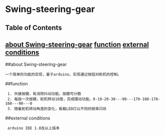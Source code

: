
# Swing-steering-gear

## Table of Contents
[about Swing-steering-gear](#about-swing-steering-gear)
[function](#function)
[external conditions](#external-conditions)
-------------------------------------------------------------
##about Swing-steering-gear

    一个简单的功能的实现，基于arduino，实现通过按钮对舵机的控制。
##function
      
     1. 外接按键，有消除抖动功能，按键可计数
     2. 每按一次按键，舵机转动10度，完成摆动功能。0-10-20-30---90---170-180-170-160---90---0
     3. 随着舵机转动角度的变化，板载LED灯以不同的频率闪烁
##external conditions

     arduino IDE 1.8及以上版本
